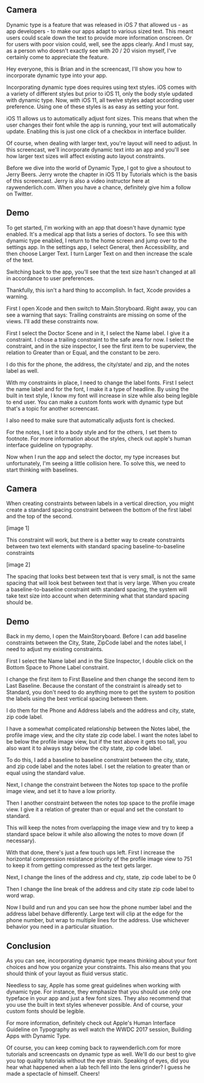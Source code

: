 ## Camera

Dynamic type is a feature that was released in iOS 7 that allowed us - as app developers - to make our apps adapt to various sized text. This meant users could scale down the text to provide more information onscreen. Or for users with poor vision could, well, see the apps clearly. And I must say, as a person who doesn't exactly see with 20 / 20 vision myself, I've certainly come to appreciate the feature.

Hey everyone, this is Brian and in the screencast, I'll show you how to incorporate dynamic type into your app.

Incorporating dynamic type does requires using text styles. iOS comes with a variety of different styles but prior to iOS 11, only the body style updated with dynamic type. Now, with iOS 11, all twelve styles adapt according user preference. Using one of these styles is as easy as setting your font. 

iOS 11 allows us to automatically adjust font sizes. This means that when the user changes their font while the app is running, your text will automatically update. Enabling this is just one click of a checkbox in interface builder.

Of course, when dealing with larger text, you're layout will need to adjust. In this screencast, we'll incorporate dynamic text into an app and you'll see how larger text sizes will affect existing auto layout constraints.

Before we dive into the world of Dynamic Type, I got to give a shoutout to Jerry Beers. Jerry wrote the chapter in iOS 11 by Tutorials which is the basis of this screencast. Jerry is also a video instructor here at raywenderlich.com. When you have a chance, definitely give him a follow on Twitter.

## Demo 

To get started, I'm working with an app that doesn't have dynamic type enabled. It's a medical app that lists a series of doctors. To see this with dynamic type enabled, I return to the home screen and jump over to the settings app. In the settings app, I select General, then Accessibility, and then choose Larger Text. I turn Larger Text on and then increase the scale of the text.

Switching back to the app, you'll see that the text size hasn't changed at all in accordance to user preferences. 

Thankfully, this isn't a hard thing to accomplish. In fact, Xcode provides a warning. 

First I open Xcode and then switch to Main.Storyboard. Right away, you can see a warning that says: Trailing constraints are missing on some of the views. I'll add these constraints now.

First I select the Doctor Scene and in it, I select the Name label. I give it a constraint. I chose a trailing constraint to the safe area for now. I select the constraint, and in the size inspector, I see the first item to be superview, the relation to Greater than or Equal, and the constant to be zero.

I do this for the phone, the address, the city/state/ and zip, and the notes label as well.

With my constraints in place, I need to change the label fonts. First I select the name label and for the font, I make it a type of headline. By using the built in text style, I know my font will increase in size while also being legible to end user. You can make a custom fonts work with dynamic type but that's a topic for another screencast.

I also need to make sure that automatically adjusts font is checked.

For the notes, I set it to a body style and for the others, I set them to footnote. For more information about the styles, check out apple's human interface guideline on typography.

Now when I run the app and select the doctor, my type increases but unfortunately, I'm seeing a little collision here. To solve this, we need to start thinking with baselines.

## Camera

When creating constraints between labels in a vertical direction, you might create a standard spacing constraint between the bottom of the first label and the top of the second. 

[image 1]

This constraint will work, but there is a better way to create constraints between two text elements with standard spacing baseline-to-baseline constraints

[image 2]

The spacing that looks best between text that is very small, is not the same spacing that will look best between text that is very large. When you create a baseline-to-baseline constraint with standard spacing, the system will take text size into account when determining what that standard spacing should be.

## Demo

Back in my demo, I open the MainStoryboard. Before I can add baseline constraints between the City, State, ZipCode label and the notes label, I need to adjust my existing constraints.

First I select the Name label and in the Size Inspector, I double click on the Bottom Space to Phone Label constraint.

I change the first item to First Baseline and then change the second item to Last Baseline. Because the constant of the constraint is already set to Standard, you don't need to do anything more to get the system to position the labels using the best vertical spacing between them.

I do them for the Phone and Address labels and the address and city, state, zip code label. 

I have a somewhat complicated relationship between the Notes label, the profile image view, and the city state zip code label. I want the notes label to be below the profile image view, but if the text above it gets too tall, you also want it to always stay below the city state, zip code label. 

To do this, I add a baseline to baseline constraint between the city, state, and zip code label and the notes label. I set the relation to greater than or equal using the standard value.

Next, I change the constraint between the Notes top space to the profile image view, and set it to have a low priority.

Then I another constraint between the notes top space to the profile image view. I give it a relation of greater than or equal and set the constant to standard.

This will keep the notes from overlapping the image view and try to keep a standard space below it while also allowing the notes to move down (if necessary).

With that done, there's just a few touch ups left. First I increase the horizontal compression resistance priority of the profile image view to 751 to keep it from getting compressed as the text gets larger.

Next, I change the lines of the address and cty, state, zip code label to be 0

Then I change the line break of the address and city state zip code label to word wrap.

Now I build and run and you can see how the phone number label and the address label behave differently. Large text will clip at the edge for the phone number, but wrap to multiple lines for the address. Use whichever behavior you need in a particular situation.

## Conclusion

As you can see, incorporating dynamic type means thinking about your font choices and how you organize your constraints. This also means that you should think of your layout as fluid versus static. 

Needless to say, Apple has some great guidelines when working with dynamic type. For instance, they emphasize that you should use only one typeface in your app and just a few font sizes. They also recommend that you use the built in text styles whenever possible. And of course, your custom fonts should be legible. 

For more information, definitely check out Apple's Human Interface Guideline on Typography as well watch the WWDC 2017 session, Building Apps with Dynamic Type.

Of course, you can keep coming back to raywenderlich.com for more tutorials and screencasts on dynamic type as well. We'll do our best to give you top quality tutorials without the eye strain. Speaking of eyes, did you hear what happened when a lab tech fell into the lens grinder? I guess he made a spectacle of himself. Cheers!






